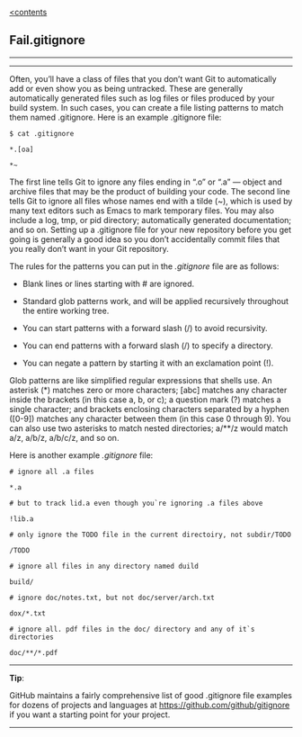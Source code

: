 [<contents](./readme.md)

## Fail.gitignore

---
---


Often, you’ll have a class of files that you don’t want Git to automatically add or even show you as being untracked. These are generally automatically generated files such as log files or files produced by your build system. In such cases, you can create a file listing patterns to match them named .gitignore. Here is an example .gitignore file:

`$ cat .gitignore`

`*.[oa]`

`*~`

The first line tells Git to ignore any files ending in “.o” or “.a” — object and archive files that may be the product of building your code. The second line tells Git to ignore all files whose names end with a tilde (~), which is used by many text editors such as Emacs to mark temporary files. You may also include a log, tmp, or pid directory; automatically generated documentation; and so on. Setting up a .gitignore file for your new repository before you get going is generally a good idea so you don’t accidentally commit files that you really don’t want in your Git repository.

The rules for the patterns you can put in the *.gitignore* file are as follows:

- Blank lines or lines starting with # are ignored.

- Standard glob patterns work, and will be applied recursively throughout the entire working tree.

 - You can start patterns with a forward slash (/) to avoid recursivity.

- You can end patterns with a forward slash (/) to specify a directory.

- You can negate a pattern by starting it with an exclamation point (!).

Glob patterns are like simplified regular expressions that shells use. An asterisk (*) matches zero or more characters; [abc] matches any character inside the brackets (in this case a, b, or c); a question mark (?) matches a single character; and brackets enclosing characters separated by a hyphen ([0-9]) matches any character between them (in this case 0 through 9). You can also use two asterisks to match nested directories; a/**/z would match a/z, a/b/z, a/b/c/z, and so on.

Here is another example *.gitignore* file:

`# ignore all .a files`

    *.a

``# but to track lid.a even though you`re ignoring .a files above``

    !lib.a

`# only ignore the TODO file in the current directoiry, not subdir/TODO`

    /TODO    

`# ignore all files in any directory named duild`

    build/

`# ignore doc/notes.txt, but not doc/server/arch.txt`

    dox/*.txt

``# ignore all. pdf files in the doc/ directory and any of it`s directories``

    doc/**/*.pdf


___
**Tip**:

GitHub maintains a fairly comprehensive list of good .gitignore file examples for dozens of projects and languages at https://github.com/github/gitignore if you want a starting point for your project.
___